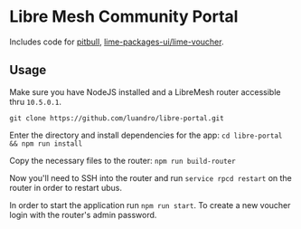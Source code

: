 # Libre Mesh Community Portal

Includes code for [pitbull](https://github.com/libremesh/pitbull), [lime-packages-ui/lime-voucher](https://github.com/libremesh/lime-packages-ui).

## Usage
Make sure you have NodeJS installed and a LibreMesh router accessible thru `10.5.0.1`.

`git clone https://github.com/luandro/libre-portal.git`

Enter the directory and install dependencies for the app:
`cd libre-portal && npm run install`

Copy the necessary files to the router:
`npm run build-router`

Now you'll need to SSH into the router and run `service rpcd restart` on the router in order to restart ubus.

In order to start the application run `npm run start`. To create a new voucher login with the router's admin password.